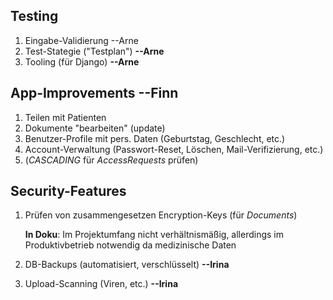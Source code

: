 ## Testing
1. Eingabe-Validierung --Arne
2. Test-Stategie ("Testplan") **--Arne**
3. Tooling (für Django) **--Arne**

## App-Improvements **--Finn**
1. Teilen mit Patienten
2. Dokumente "bearbeiten" (update)
3. Benutzer-Profile mit pers. Daten (Geburtstag, Geschlecht, etc.)
4. Account-Verwaltung (Passwort-Reset, Löschen, Mail-Verifizierung, etc.)
5. (*CASCADING* für *AccessRequests* prüfen)

## Security-Features
1. Prüfen von zusammengesetzen Encryption-Keys (für *Documents*)

    **In Doku**: Im Projektumfang nicht verhältnismäßig, allerdings im Produktivbetrieb notwendig da medizinische Daten

2. DB-Backups (automatisiert, verschlüsselt) **--Irina**
3. Upload-Scanning (Viren, etc.) **--Irina**